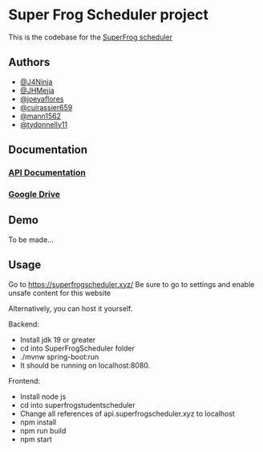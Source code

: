 # Super Frog Scheduler project

This is the codebase for the [SuperFrog scheduler](https://superfrogscheduler.xyz)

## Authors

- [@J4Ninja](https://www.github.com/J4Ninja)
- [@JHMejia](https://github.com/jhmejia)
- [@joeyaflores](https://github.com/joeyaflores)
- [@cuirassier659](https://github.com/cuirassier659)
- [@mann1562](https://github.com/mann1562)
- [@tydonnelly11](https://github.com/tydonnelly11)


## Documentation

### [API Documentation](https://jhmejia.com/superdocs)

### [Google Drive](https://drive.google.com/drive/folders/1CFxMNblwOV-mthVcRRb2gTsFxNRO7nlz?usp=sharing)


## Demo

To be made...


## Usage
Go to https://superfrogscheduler.xyz/
Be sure to go to settings and enable unsafe content for this website

Alternatively, you can host it yourself. 

Backend:
- Install jdk 19 or greater
- cd into SuperFrogScheduler folder
- ./mvnw spring-boot:run
- It should be running on localhost:8080. 

Frontend:
- Install node js
- cd into superfrogstudentscheduler
- Change all references of api.superfrogscheduler.xyz to localhost
- npm install
- npm run build
- npm start



    
